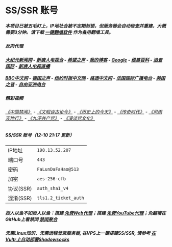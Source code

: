 # SS/SSR 账号 

##### 本项目已被五毛盯上，IP地址会被不定期封锁，但服务器会自动检查并重建，大概需要3分钟。请下载 [一键翻墙软件](https://github.com/gfw-breaker/nogfw/blob/master/README.md?a01) 作为备用翻墙工具。

##### 反向代理
#####  [大纪元新闻网](http://45.32.44.170:10080) - [新唐人电视台](http://45.32.44.170:8000) - [希望之声](http://45.32.44.170:8200) - [我的博客](http://45.32.44.170:10000/) - [Google](http://45.32.44.170:8888/search?q=425事件) - [维基百科](http://45.32.44.170:8100/wiki/喬高-麥塔斯調查報告) - [追查国际](http://45.32.44.170:10010) - [新唐人电视直播](http://45.32.44.170)<br/> <br/> [BBC中文网](http://45.32.44.170:9100/zhongwen/simp) - [德国之声](http://45.32.44.170:9200/zh/在线报导/s-9058?&zhongwen=simp) - [纽约时报中文网](http://45.32.44.170:9400) - [路透中文网](http://45.32.44.170:9500/) - [法国国际广播电台](http://45.32.44.170:9600/) - [美国之音](http://45.32.44.170:9700/)  - [自由亚洲电台](http://45.32.44.170:9800/) 

##### 精彩视频
###### [《中国禁闻》](https://github.com/gfw-breaker/ntdtv-news/blob/master/README.md?a01) - [《文昭谈古论今》](https://github.com/gfw-breaker/wenzhao/blob/master/README.md?a01) - [《历史上的今天》](https://github.com/gfw-breaker/today-in-history/blob/master/README.md?a01) - [《传奇时代》](http://198.13.52.207:10000/videos/legend/) - [《风雨天地行》](http://198.13.52.207:10000/videos/fytdx/) - [《九评共产党》](http://198.13.52.207:10000/videos/jiuping/) - [《漫谈党文化》](http://198.13.52.207:10000/videos/mtdwh/) 

##### SS/SSR 账号（12-10 21:17 更新）
|||
|-|-|
|IP地址|`198.13.52.207`|
|端口号|`443` |
|密码|`FaLunDaFaHao@513`|  
|加密|`aes-256-cfb`|
|协议(SSR) |`auth_sha1_v4`|  
|混淆(SSR) |`tls1.2_ticket_auth`|  

##### 授人以鱼不如授人以渔：搭建 [免费Web代理](https://github.com/no-gfw/heroku-node-proxy#--end--)；搭建 [免费YouTube代理](https://github.com/gfw-breaker/you2php-heroku#--end--)；免翻墙在GitHub上看禁闻 [禁闻聚合](https://github.com/gfw-breaker/banned-news/blob/master/README.md?a01)

##### 无需Linux知识、无需远程登录服务器, 在VPS上一键搭建SS/SSR, 请参考 [在Vultr上自动部署Shadowsocks](https://gfw-breaker.win/vultr%e9%83%a8%e7%bd%b2ss/) 
